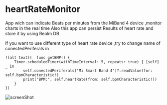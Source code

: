 # heartRateMonitor
App wich can indicate Beats per minutes from the MiBand 4 device ,monitor charts in the real time 
Also this app can persist Results of heart rate and store it by using Realm DB

If you want to use different type of heart rate device ,try to change name of conectedPeriferals in  

    
    ![alt text](  func getBMP() {
        Timer.scheduledTimer(withTimeInterval: 5, repeats: true) { [self] _ in
            self.conectedPeriferals["Mi Smart Band 4"]?.readValue(for: self.bpmCharacteristic!)
            print("BPM:", self.heartRate(from: self.bpmCharacteristic!))
        }
    })
    
   ![screenShot](https://user-images.githubusercontent.com/29837060/137176418-35c725c7-feb6-40df-a275-478a17d3d744.PNG)
